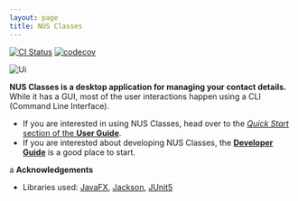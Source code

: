 ```yaml
---
layout: page
title: NUS Classes
---
```


[![CI Status](https://github.com/AY2122S2-CS2103T-T12-4/tp/workflows/Java%20CI/badge.svg)](https://github.com/AY2122S2-CS2103T-T12-4/tp/actions)
[![codecov](https://codecov.io/gh/AY2122S2-CS2103T-T12-4/tp/branch/master/graph/badge.svg)](https://codecov.io/gh/AY2122S2-CS2103T-T12-4/tp)

![Ui](images/Ui.png)

**NUS Classes is a desktop application for managing your contact details.** While it has a GUI, most of the user interactions happen using a CLI (Command Line Interface).

* If you are interested in using NUS Classes, head over to the [_Quick Start_ section of the **User Guide**](UserGuide.html#quick-start).
* If you are interested about developing NUS Classes, the [**Developer Guide**](DeveloperGuide.html) is a good place to start.

a
**Acknowledgements**

* Libraries used: [JavaFX](https://openjfx.io/), [Jackson](https://github.com/FasterXML/jackson), [JUnit5](https://github.com/junit-team/junit5)

